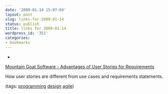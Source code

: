```yaml
---
date: '2009-01-14 15:07:04'
layout: post
slug: links-for-2009-01-14
status: publish
title: links for 2009-01-14
wordpress_id: '351'
categories:
- bookmarks
---
```


  * 
                

[Mountain Goat Software - Advantages of User Stories for Requirements](http://www.mountaingoatsoftware.com/article_view/27-advantages-of-user-stories-for-requirements)


                

How user stories are different from use cases and requirements statements.


                

(tags: [programming](http://delicious.com/eob/programming) [design](http://delicious.com/eob/design) [agile](http://delicious.com/eob/agile))


            
